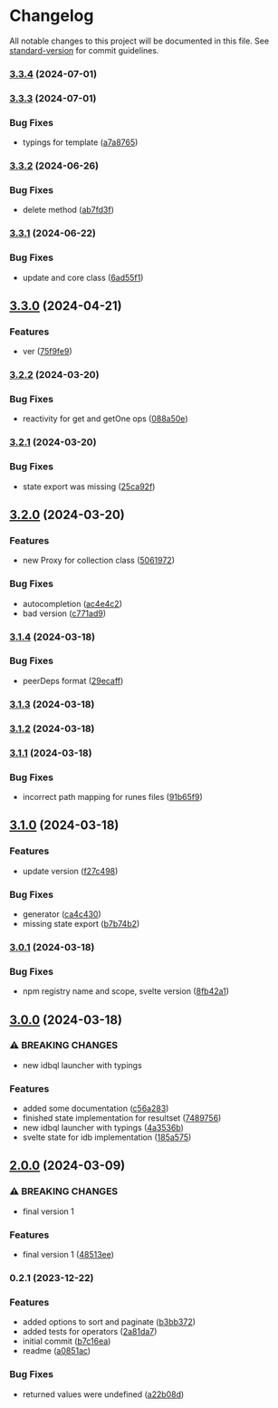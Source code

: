 # Changelog

All notable changes to this project will be documented in this file. See [standard-version](https://github.com/conventional-changelog/standard-version) for commit guidelines.

### [3.3.4](https://github.com/medyll/idbql/compare/v3.3.3...v3.3.4) (2024-07-01)

### [3.3.3](https://github.com/medyll/idbql/compare/v3.3.2...v3.3.3) (2024-07-01)


### Bug Fixes

* typings for template ([a7a8765](https://github.com/medyll/idbql/commit/a7a87652d459efd6364418fbf911a14e94a961a6))

### [3.3.2](https://github.com/medyll/idbql/compare/v3.3.1...v3.3.2) (2024-06-26)


### Bug Fixes

* delete method ([ab7fd3f](https://github.com/medyll/idbql/commit/ab7fd3f28bd9d4c1ededb123b8587d5f009ceb12))

### [3.3.1](https://github.com/medyll/idbql/compare/v3.3.0...v3.3.1) (2024-06-22)


### Bug Fixes

* update and core class ([6ad55f1](https://github.com/medyll/idbql/commit/6ad55f1be3d946492c595e08e6be5622da2136c8))

## [3.3.0](https://github.com/medyll/idbql/compare/v3.2.2...v3.3.0) (2024-04-21)


### Features

* ver ([75f9fe9](https://github.com/medyll/idbql/commit/75f9fe94a1a1a9a8db2b99082adf1a86339da6fa))

### [3.2.2](https://github.com/medyll/idbql/compare/v3.2.1...v3.2.2) (2024-03-20)


### Bug Fixes

* reactivity for get and getOne ops ([088a50e](https://github.com/medyll/idbql/commit/088a50e82e78a4d04213249ccf24ea98aba7de74))

### [3.2.1](https://github.com/medyll/idbql/compare/v3.2.0...v3.2.1) (2024-03-20)


### Bug Fixes

* state export was missing ([25ca92f](https://github.com/medyll/idbql/commit/25ca92f7e8ce90c9378a7c1050d61ac59616c364))

## [3.2.0](https://github.com/medyll/idbql/compare/v3.1.4...v3.2.0) (2024-03-20)


### Features

* new Proxy for collection class ([5061972](https://github.com/medyll/idbql/commit/50619726224c6a818f536b3a67529577c19cde1b))


### Bug Fixes

* autocompletion ([ac4e4c2](https://github.com/medyll/idbql/commit/ac4e4c2e5cf2eae3e557e14f2cab74196c38b320))
* bad version ([c771ad9](https://github.com/medyll/idbql/commit/c771ad9c79dd40612af460ac55462950bc91d3e5))

### [3.1.4](https://github.com/medyll/idbql/compare/v3.1.3...v3.1.4) (2024-03-18)


### Bug Fixes

* peerDeps format ([29ecaff](https://github.com/medyll/idbql/commit/29ecaff8d0fcd9e6d9a60180289238745ed4e3e4))

### [3.1.3](https://github.com/medyll/idbql/compare/v3.1.2...v3.1.3) (2024-03-18)

### [3.1.2](https://github.com/medyll/idbql/compare/v3.1.1...v3.1.2) (2024-03-18)

### [3.1.1](https://github.com/medyll/idbql/compare/v3.1.0...v3.1.1) (2024-03-18)


### Bug Fixes

* incorrect path mapping for runes files ([91b65f9](https://github.com/medyll/idbql/commit/91b65f9a2f6b9d310e2ff62e6752e9828abd7758))

## [3.1.0](https://github.com/medyll/idbql/compare/v3.0.1...v3.1.0) (2024-03-18)


### Features

* update version ([f27c498](https://github.com/medyll/idbql/commit/f27c4989d206064082cd0b2c13c4a48bcd83cdd3))


### Bug Fixes

* generator ([ca4c430](https://github.com/medyll/idbql/commit/ca4c430adbdbea2d4556a0e0f65a23eda63b73af))
* missing state export ([b7b74b2](https://github.com/medyll/idbql/commit/b7b74b2624cdd29e94180fd5509026afe8966f25))

### [3.0.1](https://github.com/medyll/idbql/compare/v3.0.0...v3.0.1) (2024-03-18)


### Bug Fixes

* npm registry name and scope, svelte version ([8fb42a1](https://github.com/medyll/idbql/commit/8fb42a1e861909476fcb3730cd66bdb0bdcd3945))

## [3.0.0](https://github.com/medyll/idbql/compare/v2.0.0...v3.0.0) (2024-03-18)


### ⚠ BREAKING CHANGES

* new idbql launcher with typings

### Features

* added some documentation ([c56a283](https://github.com/medyll/idbql/commit/c56a283ea146fafaea1339af853c7fe8fd0af39d))
* finished state implementation for resultset ([7489756](https://github.com/medyll/idbql/commit/74897566aa487fbcacd728418661057ce480d426))
* new idbql launcher with typings ([4a3536b](https://github.com/medyll/idbql/commit/4a3536bbcff50c4e5d13fb2d2ebd3b59e5eb1b76))
* svelte state for idb implementation ([185a575](https://github.com/medyll/idbql/commit/185a5758a3e830d862d295f950c67cd7af6bd988))

## [2.0.0](https://github.com/medyll/idbql/compare/v0.2.1...v2.0.0) (2024-03-09)


### ⚠ BREAKING CHANGES

* final version 1

### Features

* final version 1 ([48513ee](https://github.com/medyll/idbql/commit/48513eea823cfc8ea6b4e49bda5abd7827dd5099))

### 0.2.1 (2023-12-22)


### Features

* added options to sort and paginate ([b3bb372](https://github.com/medyll/idbql/commit/b3bb372f806ffc14ae74b644c406e98f91cab8e4))
* added tests for operators ([2a81da7](https://github.com/medyll/idbql/commit/2a81da719504fe2332c5eded169ac5638f660928))
* initial commit ([b7c16ea](https://github.com/medyll/idbql/commit/b7c16ea8c424781522769544318cc85e768d56c2))
* readme ([a0851ac](https://github.com/medyll/idbql/commit/a0851ac7bd0bc1bcf02cf28d5d4f4c00c1629418))


### Bug Fixes

* returned values were undefined ([a22b08d](https://github.com/medyll/idbql/commit/a22b08da5c31d0e1d83821dd554fa503f8e8f388))

